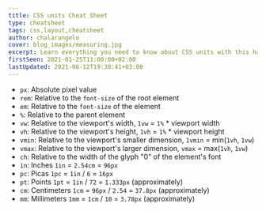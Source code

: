 ```yaml
---
title: CSS units Cheat Sheet
type: cheatsheet
tags: css,layout,cheatsheet
author: chalarangelo
cover: blog_images/measuring.jpg
excerpt: Learn everything you need to know about CSS units with this handy cheatsheet.
firstSeen: 2021-01-25T11:00:00+02:00
lastUpdated: 2021-06-12T19:30:41+03:00
---
```


- `px`: Absolute pixel value
- `rem`: Relative to the `font-size` of the root element
- `em`: Relative to the `font-size` of the element
- `%`: Relative to the parent element
- `vw`: Relative to the viewport's width, `1vw` = `1%` * viewport width
- `vh`: Relative to the viewport's height, `1vh` = `1%` * viewport height
- `vmin`: Relative to the viewport's smaller dimension, `1vmin` = min(`1vh`, `1vw`)
- `vmax`: Relative to the viewport's larger dimension, `vmax` = max(`1vh`, `1vw`)
- `ch`: Relative to the width of the glyph "0" of the element's font
- `in`: Inches `1in` = `2.54cm` = `96px`
- `pc`: Picas `1pc` = `1in` / `6` = `16px`
- `pt`: Points `1pt` = `1in` / `72` = `1.333px` (approximately)
- `cm`: Centimeters `1cm` = `96px` / `2.54` = `37.8px` (approximately)
- `mm`: Millimeters `1mm` = `1cm` / `10` = `3.78px` (approximately)
